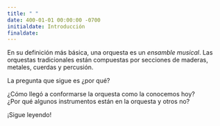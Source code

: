 ```yaml
---
title: " "
date: 400-01-01 00:00:00 -0700
initialdate: Introducción
finaldate:
---
```

En su definición más básica, una orquesta es un *ensamble musical*. Las orquestas 
tradicionales están compuestas por secciones de maderas, metales, cuerdas y percusión.
  
La pregunta que sigue es ¿por qué?
  
¿Cómo llegó a conformarse la orquesta como la conocemos hoy?  
¿Por qué algunos instrumentos están en la orquesta y otros no?  

¡Sigue leyendo!